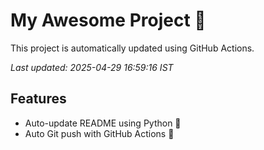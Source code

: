 # My Awesome Project 🚀

This project is automatically updated using GitHub Actions.

_Last updated: 2025-04-29 16:59:16 IST_

## Features
- Auto-update README using Python 🐍
- Auto Git push with GitHub Actions 🤖

